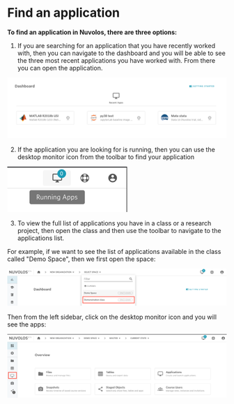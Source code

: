 # Find an application

**To find an application in Nuvolos, there are three options:**

1. If you are searching for an application that you have recently worked with, then you can navigate to the dashboard and you will be able to see the three most recent applications you have worked with. From there you can open the application.

![](<../../.gitbook/assets/Screen Shot 2020-06-11 at 9.01.41 AM (1).png>)

2. If the application you are looking for is running, then you can use the desktop monitor icon from the toolbar to find your application

![](<../../.gitbook/assets/Screen Shot 2020-06-11 at 9.00.35 AM (1).png>)

3. To view the full list of applications you have in a class or a research project, then open the class and then use the toolbar to navigate to the applications list.&#x20;

For example, if we want to see the list of applications available in the class called "Demo Space", then we first open the space:

![](<../../.gitbook/assets/Screen Shot 2020-06-11 at 9.09.24 AM.png>)

Then from the left sidebar, click on the desktop monitor icon and you will see the apps:

![](<../../.gitbook/assets/Screen Shot 2020-06-11 at 9.09.43 AM.png>)



